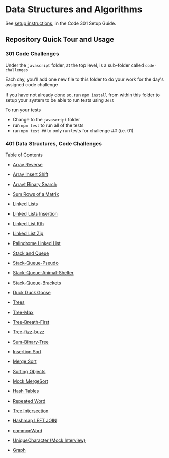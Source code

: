 # Data Structures and Algorithms

See [setup instructions](https://codefellows.github.io/setup-guide/code-301/2-code-challenges), in the Code 301 Setup Guide.

## Repository Quick Tour and Usage

### 301 Code Challenges

Under the `javascript` folder, at the top level, is a sub-folder called `code-challenges`

Each day, you'll add one new file to this folder to do your work for the day's assigned code challenge

If you have not already done so, run `npm install` from within this folder to setup your system to be able to run tests using `Jest`

To run your tests

- Change to the `javascript` folder
- run `npm test` to run all of the tests
- run `npm test ##` to only run tests for challenge ## (i.e. 01)

### 401 Data Structures, Code Challenges

Table of Contents

- [Array Reverse](./javascript/arrayReverse/README.md)

- [Array Insert Shift](./javascript/arrayInsertShift/README.md)

- [Arrayt Binary Search](./javascript/arrayBinarySearch/README.md)

- [Sum Rows of a Matrix](./javascript/class-04/README.md)

- [Linked Lists](./javascript/linkedLists/README.md)

- [Linked Lists Insertion](./javascript/linked-list-insertions/README.md)

- [Linked List Kth](./javascript/linked-list-kth/README.md)

- [Linked List Zip](./javascript/linkedListZip/README.md)

- [Palindrome Linked List](./javascript/palindrome/README.md)

- [Stack and Queue](./javascript/stackAndQueue/README.md)

- [Stack-Queue-Pseudo](./javascript/stackQueuePseudo/README.md)

- [Stack-Queue-Animal-Shelter](./javascript/animalShelter/README.md)

- [Stack-Queue-Brackets](./javascript/stackQueueBrackets/README.md)

- [Duck Duck Goose](./javascript/duckDuckGoose/README.md)

- [Trees](./javascript/trees/README.md)

- [Tree-Max](./javascript/tree-max/README.md)

- [Tree-Breath-First](./javascript/tree-breath-first/README.md)

- [Tree-fizz-buzz](./javascript/tree-fizz-buzz/README.md)

- [Sum-Binary-Tree](./javascript/sum-binary-tree/README.md)

- [Insertion Sort](./javascript/sorting/insertion/README.md)

- [Merge Sort](./javascript/sorting/merge/README.md)

- [Sorting Objects](./javascript/sorting/objects/README.md)

- [Mock MergeSort](./javascript/sorting/mockMergeSort/README.md)

- [Hash Tables](./javascript/hashTables/README.md)

- [Repeated Word](./javascript/hashmap-repeated-word/README.md)

- [Tree Intersection](./javascript/tree-intersection/README.md)

- [Hashmap LEFT JOIN](./javascript/hashmap-left-join/README.md)

- [commonWord ](./javascript/commonWord/README.md)

- [UniqueCharacter (Mock Interview)](./javascript/uniqueCharacter/README.md)

- [Graph](./javascript/graph/README.md)
